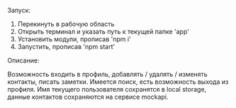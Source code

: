 Запуск:

1. Перекинуть в рабочую область
2. Открыть терминал и указать путь к текущей папке 'app'
3. Установить модули, прописав 'npm i'
4. Запустить, прописав 'npm start'


Описание:

Возможность входить в профиль, добавлять / удалять / изменять контакты, писать заметки. Имеется поиск, есть возможность выхода из профиля.
Имя текущего пользователя сохранятся в local storage, данные контактов сохраняются на сервисе mockapi. 
